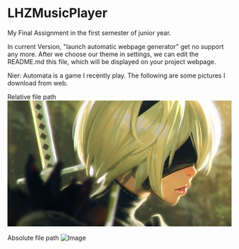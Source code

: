 # LHZMusicPlayer
My Final Assignment in the first semester of junior year.

In current Version, "launch automatic webpage generator" get no support any more. After we choose our theme in settings, we can edit the README.md this file, which will be displayed on your project webpage.

Nier: Automata is a game I recently play. The following are some pictures I download from web. 

Relative file path
![Image](MyPictures/gamersky_05origin_09_201712820215AF.JPG)

Absolute file path
![Image](https://bajiaobujie.github.io/LHZMusicPlayer/MyPictures/gamersky_06origin_11_20174152140623.JPG)
